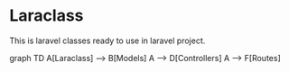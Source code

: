 # Laraclass
This is laravel classes ready to use in laravel project.

graph TD
A[Laraclass] --> B[Models]
A --> D[Controllers]
A --> F[Routes]
